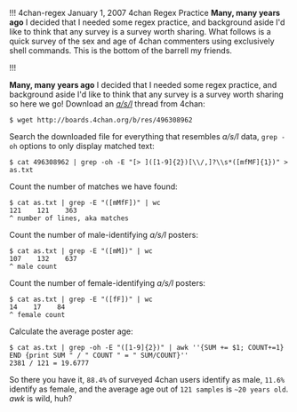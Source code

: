 !!!
4chan-regex
January 1, 2007
4chan Regex Practice
**Many, many years ago** I decided that I needed some regex practice, and background aside I'd like to think that any survey is a survey worth sharing. What follows is a quick survey of the sex and age of 4chan commenters using exclusively shell commands. This is the bottom of the barrell my friends.
<!--no banner-->
!!!


**Many, many years ago** I decided that I needed some regex practice, and background aside I'd like to think that any survey is a survey worth sharing so here we go! Download an *[a/s/l](http://www.urbandictionary.com/define.php?term=asl)* thread from 4chan:
```
$ wget http://boards.4chan.org/b/res/496308962
```

Search the downloaded file for everything that resembles *a/s/l* data, `grep -oh` options to only display matched text:
```
$ cat 496308962 | grep -oh -E "[> ]([1-9]{2})[\\/,]?\\s*([mfMF]{1})" > as.txt
```

Count the number of matches we have found:
```
$ cat as.txt | grep -E "([mMfF])" | wc
121    121    363
^ number of lines, aka matches
```

Count the number of male-identifying *a/s/l* posters:
```
$ cat as.txt | grep -E "([mM])" | wc
107    132    637
^ male count
````

Count the number of female-identifying *a/s/l* posters:
```
$ cat as.txt | grep -E "([fF])" | wc
14    17    84
^ female count
```

Calculate the average poster age:
```
$ cat as.txt | grep -oh -E "([1-9]{2})" | awk ''{SUM += $1; COUNT+=1} END {print SUM " / " COUNT " = " SUM/COUNT}''
2381 / 121 = 19.6777
```

So there you have it, `88.4%` of surveyed 4chan users identify as male, `11.6%` identify as female, and the average age out of `121 samples` is `~20 years old`. *awk* is wild, huh?
